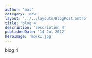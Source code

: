 ```yaml
---
author: 'mal'
category: 'new'
layout: '../../layouts/BlogPost.astro'
title: 'blog 4'
description: 'description 4'
publishedDate: '14 Jul 2022'
heroImage: 'mock1.jpg'
---
```


blog 4
